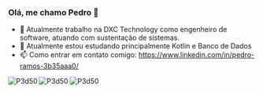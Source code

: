 ### Olá, me chamo Pedro 👋

- 🔭 Atualmente trabalho na DXC Technology como engenheiro de software, atuando com sustentação de sistemas.
- 🌱 Atualmente estou estudando principalmente Kotlin e Banco de Dados
- 📫 Como entrar em contato comigo: https://www.linkedin.com/in/pedro-ramos-3b35aaa0/

<img align="left" src="https://github-readme-stats.vercel.app/api?username=P3d50&show_icons=true&locale=en" alt="P3d50"/>
<img align="rigt" src="https://github-readme-streak-stats.herokuapp.com/?user=P3d50&" alt="P3d50" />
<img align="left" src="https://github-readme-stats.vercel.app/api/top-langs?username=P3d50&show_icons=true&locale=en&layout=compact" alt="P3d50"/>
